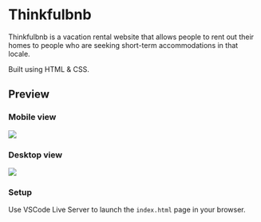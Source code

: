 # Thinkfulbnb

Thinkfulbnb is a vacation rental website that allows people to rent out their homes to people who are seeking short-term accommodations in that locale.

Built using HTML & CSS.

## Preview


### Mobile view

![](images/Thinkfulbnb-mobile.png)

### Desktop view

![](images/Thinkfulbnb-desktop.png)

### Setup

Use VSCode Live Server to launch the `index.html` page in your browser.